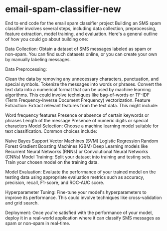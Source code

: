 # email-spam-classifier-new
End to end code for the email spam classifier project
Building an SMS spam classifier involves several steps, including data collection, preprocessing, feature extraction, model training, and evaluation. Here's a general outline of how you could go about building one:

Data Collection: Obtain a dataset of SMS messages labeled as spam or non-spam. You can find such datasets online, or you can create your own by manually labeling messages.

Data Preprocessing:

Clean the data by removing any unnecessary characters, punctuation, and special symbols.
Tokenize the messages into words or phrases.
Convert the text data into a numerical format that can be used by machine learning algorithms. This could involve techniques like bag-of-words or TF-IDF (Term Frequency-Inverse Document Frequency) vectorization.
Feature Extraction: Extract relevant features from the text data. This might include:

Word frequency features
Presence or absence of certain keywords or phrases
Length of the message
Presence of numeric digits or special characters
Model Selection: Choose a machine learning model suitable for text classification. Common choices include:

Naive Bayes
Support Vector Machines (SVM)
Logistic Regression
Random Forest
Gradient Boosting Machines (GBM)
Deep Learning models like Recurrent Neural Networks (RNNs) or Convolutional Neural Networks (CNNs)
Model Training: Split your dataset into training and testing sets. Train your chosen model on the training data.

Model Evaluation: Evaluate the performance of your trained model on the testing data using appropriate evaluation metrics such as accuracy, precision, recall, F1-score, and ROC-AUC score.

Hyperparameter Tuning: Fine-tune your model's hyperparameters to improve its performance. This could involve techniques like cross-validation and grid search.

Deployment: Once you're satisfied with the performance of your model, deploy it in a real-world application where it can classify SMS messages as spam or non-spam in real-time.
